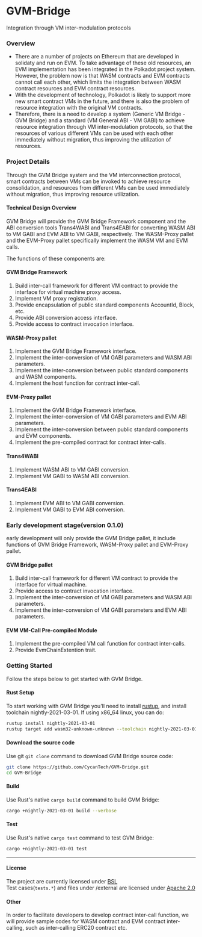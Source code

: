 # GVM-Bridge
Integration through VM inter-modulation protocols

### Overview
* There are a number of projects on Ethereum that are developed in solidaty and run on EVM. To take advantage of these old resources, an EVM implementation has been integrated in the Polkadot project system. However, the problem now is that WASM contracts and EVM contracts cannot call each other, which limits the integration between WASM contract resources and EVM contract resources.
* With the development of technology, Polkadot is likely to support more new smart contract VMs in the future, and there is also the problem of resource integration with the original VM contracts.
* Therefore, there is a need to develop a system (Generic VM Bridge - GVM Bridge) and a standard (VM General ABI - VM GABI) to achieve resource integration through VM inter-modulation protocols, so that the resources of various different VMs can be used with each other immediately without migration, thus improving the utilization of resources.

### Project Details
Through the GVM Bridge system and the VM interconnection protocol, smart contracts between VMs can be invoked to achieve resource consolidation, and resources from different VMs can be used immediately without migration, thus improving resource utilization.

#### **Technical Design Overview**
GVM Bridge will provide the GVM Bridge Framework component and the ABI conversion tools Trans4WABI and Trans4EABI for converting WASM ABI to VM GABI and EVM ABI to VM GABI, respectively.
The WASM-Proxy pallet and the EVM-Proxy pallet specifically implement the WASM VM and EVM calls.

The functions of these components are:
#### **GVM Bridge Framework**
1. Build inter-call framework for different VM contract to provide the interface for virtual machine proxy access.
2. Implement VM proxy registration.
3. Provide encapsulation of public standard components AccountId, Block, etc.
4. Provide ABI conversion access interface.
5. Provide access to contract invocation interface.

#### **WASM-Proxy pallet**
1. Implement the GVM Bridge Framework interface.
2. Implement the inter-conversion of VM GABI parameters and WASM ABI parameters.
3. Implement the inter-conversion between public standard components and WASM components.
4. Implement the host function for contract inter-call.

#### **EVM-Proxy pallet**
1. Implement the GVM Bridge Framework interface.
2. Implement the inter-conversion of VM GABI parameters and EVM ABI parameters.
3. Implement the inter-conversion between public standard components and EVM components.
4. Implement the pre-compiled contract for contract inter-calls.

#### **Trans4WABI**
1. Implement WASM ABI to VM GABI conversion.
2. Implement VM GABI to WASM ABI conversion.

#### **Trans4EABI**
1. Implement EVM ABI to VM GABI conversion.
2. Implement VM GABI to EVM ABI conversion.

### Early development stage(version 0.1.0)
early development will only provide the GVM Bridge pallet, it include functions of GVM Bridge Framework, WASM-Proxy pallet and EVM-Proxy pallet. 
 
#### **GVM Bridge pallet**
1. Build inter-call framework for different VM contract to provide the interface for virtual machine.
2. Provide access to contract invocation interface.
3. Implement the inter-conversion of VM GABI parameters and WASM ABI parameters. 
4. Implement the inter-conversion of VM GABI parameters and EVM ABI parameters.

#### **EVM VM-Call Pre-compiled Module**
1. Implement the pre-compiled VM call function for contract inter-calls.
2. Provide EvmChainExtention trait.

### Getting Started
Follow the steps below to get started with GVM Bridge. 
 
#### **Rust Setup**
To start working with GVM Bridge you'll need to install [rustup](https://www.rustup.rs/), and install toolchain nightly-2021-03-01. If using x86_64 linux, you can do:

```sh
rustup install nightly-2021-03-01
rustup target add wasm32-unknown-unknown --toolchain nightly-2021-03-01-x86_64-unknown-linux-gnu
```

#### **Download the source code**
Use git `git clone` command to download GVM Bridge source code:

```sh
git clone https://github.com/CycanTech/GVM-Bridge.git
cd GVM-Bridge
```

#### **Build**
Use Rust's native `cargo build` command to build GVM Bridge:

```sh
cargo +nightly-2021-03-01 build --verbose
```

#### **Test**
Use Rust's native `cargo test` command to test GVM Bridge:

```sh
cargo +nightly-2021-03-01 test
```

-------
#### **License**
The project are currently licensed under [BSL](https://github.com/CycanTech/GVM-Bridge/blob/main/License)<br>
Test cases(`tests.*`) and files under /external are licensed under [Apache 2.0](https://github.com/CycanTech/GVM-Bridge/blob/main/License-APACHE2)

#### **Other**
In order to facilitate developers to develop contract inter-call function, we will provide sample codes for WASM contract and EVM contract inter-calling, such as inter-calling ERC20 contract etc.
